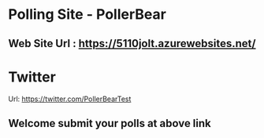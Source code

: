 # Polling Site - PollerBear
## Web Site Url : https://5110jolt.azurewebsites.net/
# Twitter

Url: https://twitter.com/PollerBearTest

## Welcome submit your polls at above link

